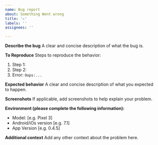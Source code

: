 ```yaml
---
name: Bug report
about: Something Went wrong
title: '✍️'
labels: ''
assignees: ''

---
```


**Describe the bug**
A clear and concise description of what the bug is.

**To Reproduce**
Steps to reproduce the behavior:

1. Step 1:
2. Step 2:
3. Error: `Oops:...`

**Expected behavior**
A clear and concise description of what you expected to happen.

**Screenshots**
If applicable, add screenshots to help explain your problem.

**Environment (please complete the following information):**

- Model: [e.g. Pixel 3]
- Android/iOs version [e.g. 7.1]
- App Version [e.g. 0.4.5]

**Additional context**
Add any other context about the problem here.
